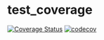 # test_coverage
[![Coverage Status](https://coveralls.io/repos/github/wores/test_coverage/badge.svg?branch=master)](https://coveralls.io/github/wores/test_coverage?branch=master)
[![codecov](https://codecov.io/gh/wores/test_coverage/branch/master/graph/badge.svg)](https://codecov.io/gh/wores/test_coverage)
